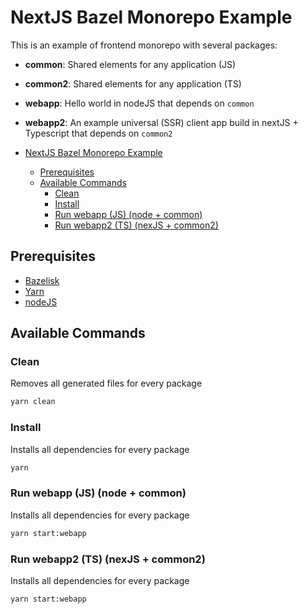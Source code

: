 # NextJS Bazel Monorepo Example

This is an example of frontend monorepo with several packages:

- **common**: Shared elements for any application (JS)
- **common2**: Shared elements for any application (TS)
- **webapp**: Hello world in nodeJS that depends on `common`
- **webapp2**: An example universal (SSR) client app build in nextJS + Typescript that depends on `common2`

- [NextJS Bazel Monorepo Example](#nextjs-bazel-monorepo-example)
  - [Prerequisites](#prerequisites)
  - [Available Commands](#available-commands)
    - [Clean](#clean)
    - [Install](#install)
    - [Run webapp (JS) (node + common)](#run-webapp-js-node--common)
    - [Run webapp2 (TS) (nexJS + common2)](#run-webapp2-ts-nexjs--common2)


## Prerequisites

* [Bazelisk](https://github.com/bazelbuild/bazelisk)
* [Yarn](https://yarnpkg.com/)
* [nodeJS](https://nodejs.org/es/)

## Available Commands

### Clean

Removes all generated files for every package

```bash
yarn clean
```

### Install

Installs all dependencies for every package

```bash
yarn
```

### Run webapp (JS) (node + common)

Installs all dependencies for every package

```bash
yarn start:webapp
```

### Run webapp2 (TS) (nexJS + common2)

Installs all dependencies for every package

```bash
yarn start:webapp
```
